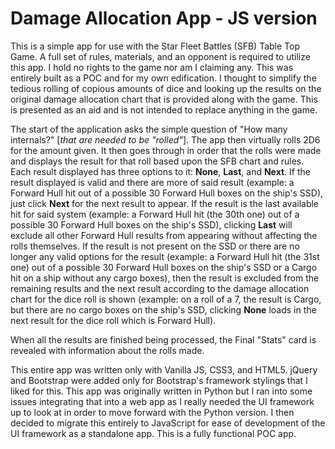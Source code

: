 # Damage Allocation App - JS version

This is a simple app for use with the Star Fleet Battles (SFB) Table Top Game. A full set of rules, materials, and an opponent is required to utilize this app. I hold no rights to the game nor am I claiming any. This was entirely built as a POC and for my own edification. I thought to simplify the tedious rolling of copious amounts of dice and looking up the results on the original damage allocation chart that is provided along with the game. This is presented as an aid and is not intended to replace anything in the game.

The start of the application asks the simple question of "How many internals?" [*that are needed to be "rolled"*]. The app then virtually rolls 2D6 for the amount given. It then goes through in order that the rolls were made and displays the result for that roll based upon the SFB chart and rules. Each result displayed has three options to it: **None**, **Last**, and **Next**. If the result displayed is valid and there are more of said result (example: a  Forward Hull hit out of a possible 30  Forward Hull boxes on the ship's SSD), just click **Next** for the next result to appear. If the result is the last available hit for said system (example: a Forward Hull hit (the 30th one) out of a possible 30  Forward Hull boxes on the ship's SSD), clicking **Last** will exclude all other Forward Hull results from appearing without affecting the rolls themselves. If the result is not present on the SSD or there are no longer any valid options for the result (example: a Forward Hull hit (the 31st one) out of a possible 30  Forward Hull boxes on the ship's SSD or a Cargo hit on a ship without any cargo boxes), then the result is excluded from the remaining results and the next result according to the damage allocation chart for the dice roll is shown (example: on a roll of a 7,  the result is Cargo, but there are no cargo boxes on the ship's SSD, clicking **None** loads in the next result for the dice roll which is Forward Hull).

When all the results are finished being processed, the Final "Stats" card is revealed with information about the rolls made.

This entire app was written only with Vanilla JS, CSS3, and HTML5. jQuery and Bootstrap were added only for Bootstrap's framework stylings that I liked for this. This app was originally written in Python but I ran into some issues integrating that into a web app as I really needed the UI framework up to look at in order to move forward with the Python version. I then decided to migrate this entirely to JavaScript for ease of development of the UI framework as a standalone app. This is a fully functional POC app.